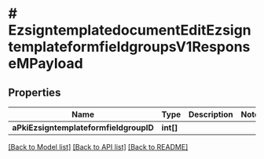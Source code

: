 # # EzsigntemplatedocumentEditEzsigntemplateformfieldgroupsV1ResponseMPayload

## Properties

Name | Type | Description | Notes
------------ | ------------- | ------------- | -------------
**aPkiEzsigntemplateformfieldgroupID** | **int[]** |  |

[[Back to Model list]](../../README.md#models) [[Back to API list]](../../README.md#endpoints) [[Back to README]](../../README.md)
